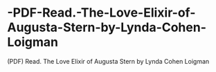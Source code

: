 # -PDF-Read.-The-Love-Elixir-of-Augusta-Stern-by-Lynda-Cohen-Loigman
(PDF) Read. The Love Elixir of Augusta Stern by Lynda Cohen Loigman
